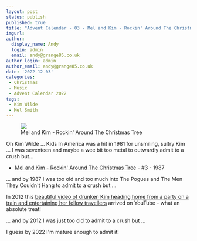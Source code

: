 ```yaml
---
layout: post
status: publish
published: true
title: "Advent Calendar - 03 - Mel and Kim - Rockin' Around The Christmas Tree"
imgurl: 
author:
  display_name: Andy
  login: admin
  email: andy@grange85.co.uk
author_login: admin
author_email: andy@grange85.co.uk
date: '2022-12-03'
categories:
 - Christmas
 - Music
 - Advent Calendar 2022
tags:
 - Kim Wilde
 - Mel Smith
---
```

<figure class="aligncenter"><img src="https://cdn.grange85.co.uk/xmas-singles/mel-and-kim-rockin-around-sleeve.jpg" class="img-responsive" /><figcaption>Mel and Kim - Rockin' Around The Christmas Tree</figcaption></figure>
Oh Kim Wilde ... Kids In America was a hit in 1981 for unsmiling, sultry Kim ... I was seventeen and  maybe a wee bit too metal to outwardly admit to a crush but... 

 - [Mel and Kim - Rockin' Around The Christmas Tree](https://www.youtube.com/watch?v=hdnaPAJgAQI) - #3 - 1987

... and by 1987 I was too old and too much into The Pogues and The Men They Couldn't Hang to admit to a crush but ...

In 2012 this [beautiful video of drunken Kim heading home from a party on a train and entertaining her fellow travellers](https://www.youtube.com/watch?v=3Ij8BpOa-Pg) arrived on YouTube - what an absolute treat!

... and by 2012 I was just too old to admit to a crush but ...

I guess by 2022 I'm mature enough to admit it!
